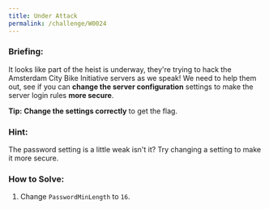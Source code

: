 ```yaml
---
title: Under Attack
permalink: /challenge/W0024
---
```


### Briefing: 
It looks like part of the heist is underway, they're trying to hack the Amsterdam City Bike Initiative servers as we speak! We need to help them out, see if you can **change the server configuration** settings to make the server login rules **more secure**.

**Tip:** **Change the settings correctly** to get the flag.

### Hint:
The password setting is a little weak isn't it? Try changing a setting to make it more secure.

### How to Solve: 
1. Change `PasswordMinLength` to `16`.